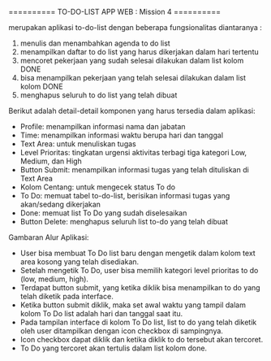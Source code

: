 ========== TO-DO-LIST APP WEB :  Mission 4 ==========

merupakan aplikasi to-do-list dengan beberapa fungsionalitas diantaranya :
1. menulis dan menambahkan agenda to do list
2. menampilkan daftar to do list yang harus dikerjakan dalam hari tertentu
3. mencoret pekerjaan yang sudah selesai dilakukan dalam list kolom DONE
4. bisa menampilkan pekerjaan yang telah selesai dilakukan dalam list kolom DONE
5. menghapus seluruh to do list yang telah dibuat

Berikut adalah detail-detail komponen yang harus tersedia dalam aplikasi:
- Profile: menampilkan informasi nama dan jabatan
- Time: menampilkan informasi waktu berupa hari dan tanggal
- Text Area: untuk menuliskan tugas
- Level Prioritas: tingkatan urgensi aktivitas terbagi tiga kategori Low, Medium, dan High
- Button Submit: menampilkan informasi tugas yang telah dituliskan di Text Area
- Kolom Centang: untuk mengecek status To do
- To Do: memuat tabel to-do-list, berisikan informasi tugas yang akan/sedang dikerjakan
- Done: memuat list To Do yang sudah diselesaikan
- Button Delete: menghapus seluruh list to-do yang telah dibuat

Gambaran Alur Aplikasi:
- User bisa membuat To Do list baru dengan mengetik dalam kolom text area kosong yang telah disediakan.
- Setelah mengetik To Do, user bisa memilih kategori level prioritas to do (low, medium, high).
- Terdapat button submit, yang ketika diklik bisa menampilkan to do yang telah diketik pada interface.
- Ketika button submit diklik, maka set awal waktu yang tampil dalam kolom To Do list adalah hari dan tanggal saat itu.
- Pada tampilan interface di kolom To Do list, list to do yang telah diketik oleh user ditampilkan dengan icon checkbox di sampingnya.
- Icon checkbox dapat diklik dan ketika diklik to do tersebut akan tercoret.
- To Do yang tercoret akan tertulis dalam list kolom done.

